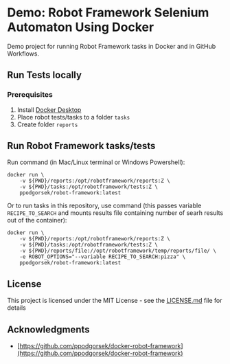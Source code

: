 
# Demo: Robot Framework Selenium Automaton Using Docker

Demo project for running Robot Framework tasks in Docker and in GitHub Workflows.

## Run Tests locally

### Prerequisites

1. Install [Docker Desktop](https://www.docker.com/products/docker-desktop) 
2. Place robot tests/tasks to a folder `tasks`
3. Create folder `reports`

## Run Robot Framework tasks/tests

Run command (in Mac/Linux terminal or Windows Powershell):

```
docker run \
    -v ${PWD}/reports:/opt/robotframework/reports:Z \
    -v ${PWD}/tasks:/opt/robotframework/tests:Z \
    ppodgorsek/robot-framework:latest
```

Or to run tasks in this repository, use command (this passes variable `RECIPE_TO_SEARCH` and mounts results file containing number of searh results out of the container):

```
docker run \
    -v ${PWD}/reports:/opt/robotframework/reports:Z \
    -v ${PWD}/tasks:/opt/robotframework/tests:Z \
    -v ${PWD}/reports/file://opt/robotframework/temp/reports/file/ \
    -e ROBOT_OPTIONS="--variable RECIPE_TO_SEARCH:pizza" \
    ppodgorsek/robot-framework:latest
```

## License

This project is licensed under the MIT License - see the [LICENSE.md](LICENSE.md) file for details

## Acknowledgments

* [https://github.com/ppodgorsek/docker-robot-framework](https://github.com/ppodgorsek/docker-robot-framework) 